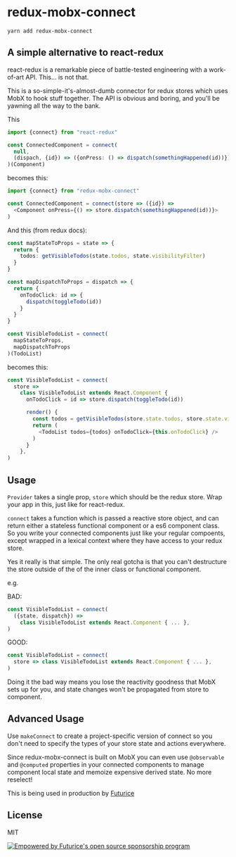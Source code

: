 # redux-mobx-connect

    yarn add redux-mobx-connect

## A simple alternative to react-redux

react-redux is a remarkable piece of battle-tested engineering with a
work-of-art API. This... is not that.

This is a so-simple-it's-almost-dumb connector for redux stores which uses MobX to
hook stuff together. The API is obvious and boring, and you'll be yawning
all the way to the bank.

This

```typescript
import {connect} from "react-redux"

const ConnectedComponent = connect(
  null,
  (dispach, {id}) => ({onPress: () => dispatch(somethingHappened(id))})
)(Component)
```

becomes this:

```typescript
import {connect} from "redux-mobx-connect"

const ConnectedComponent = connect(store => ({id}) =>
  <Component onPress={() => store.dispatch(somethingHappened(id))}>
)
```

And this (from redux docs):

```typescript
const mapStateToProps = state => {
  return {
    todos: getVisibleTodos(state.todos, state.visibilityFilter)
  }
}

const mapDispatchToProps = dispatch => {
  return {
    onTodoClick: id => {
      dispatch(toggleTodo(id))
    }
  }
}

const VisibleTodoList = connect(
  mapStateToProps,
  mapDispatchToProps
)(TodoList)
```

becomes this:

```typescript
const VisibleTodoList = connect(
  store =>
    class VisibleTodoList extends React.Component {
      onTodoClick = id => store.dispatch(toggleTodo(id))

      render() {
        const todos = getVisibleTodos(store.state.todos, store.state.visibilityFilter)
        return (
          <TodoList todos={todos} onTodoClick={this.onTodoClick} />
        )
      }
    },
)
```

## Usage

`Provider` takes a single prop, `store` which should be the redux store. Wrap your app in this, just like for react-redux.

`connect` takes a function which is passed a reactive store object, and can return either a stateless functional component or a es6 component class. So you write your connected components just like your
regular compoents, except wrapped in a lexical context where they have access to your redux store.

Yes it really is that simple. The only real gotcha is that you can't destructure the store
outside of the of the inner class or functional component.

e.g.

BAD:

```typescript
const VisibleTodoList = connect(
  ({state, dispatch}) =>
    class VisibleTodoList extends React.Component { ... },
)
```

GOOD:

```typescript
const VisibleTodoList = connect(
  store => class VisibleTodoList extends React.Component { ... },
)
```

Doing it the bad way means you lose the reactivity goodness that MobX
sets up for you, and state changes won't be propagated from store to component.

## Advanced Usage

Use `makeConnect` to create a project-specific version of connect so you don't need to
specify the types of your store state and actions everywhere.

Since redux-mobx-connect is built on MobX you can
even use `@observable` and `@computed` properties in your connected components to
manage component local state and memoize expensive derived state. No more reselect!

This is being used in production by [Futurice](https://futurice.com)

## License

MIT

[![Empowered by Futurice's open source sponsorship program](https://img.shields.io/badge/sponsor-chilicorn-ff69b4.svg)](http://futurice.com/blog/sponsoring-free-time-open-source-activities?utm_source=github&utm_medium=spice&utm_campaign=redux-mobx-connector)
